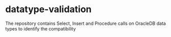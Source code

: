 # datatype-validation
The repository contains Select, Insert and Procedure calls on OracleDB data types to identify the compatibility
